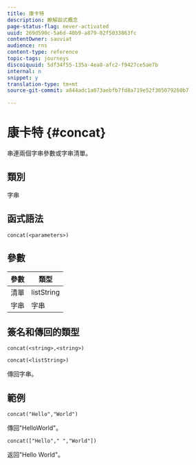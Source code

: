```yaml
---
title: 康卡特
description: 瞭解函式概念
page-status-flag: never-activated
uuid: 269d590c-5a6d-40b9-a879-02f5033863fc
contentOwner: sauviat
audience: rns
content-type: reference
topic-tags: journeys
discoiquuid: 5df34f55-135a-4ea8-afc2-f9427ce5ae7b
internal: n
snippet: y
translation-type: tm+mt
source-git-commit: a844adc1a073aebfb7fd8a719e52f305079260b7

---
```



# 康卡特 {#concat}

串連兩個字串參數或字串清單。

## 類別

字串

## 函式語法

`concat(<parameters>)`

## 參數

| 參數 | 類型 |
|-----------|------------------|
| 清單 | listString |
| 字串 | 字串 |

## 簽名和傳回的類型

`concat(<string>,<string>)`

`concat(<listString>)`

傳回字串。

## 範例

`concat("Hello","World")`

傳回&quot;HelloWorld&quot;。

`concat(["Hello"," ","World"])`

返回&quot;Hello World&quot;。

